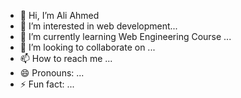 - 👋 Hi, I’m Ali Ahmed
- 👀 I’m interested in web development...
- 🌱 I’m currently learning Web Engineering Course ...
- 💞️ I’m looking to collaborate on ...
- 📫 How to reach me ...
- 😄 Pronouns: ...
- ⚡ Fun fact: ...

<!---
Aliking1250/Aliking1250 is a ✨ special ✨ repository because its `README.md` (this file) appears on your GitHub profile.
You can click the Preview link to take a look at your changes.
--->
